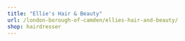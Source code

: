 ```yaml
---
title: "Ellie's Hair & Beauty"
url: /london-borough-of-camden/ellies-hair-and-beauty/
shop: hairdresser
---
```

